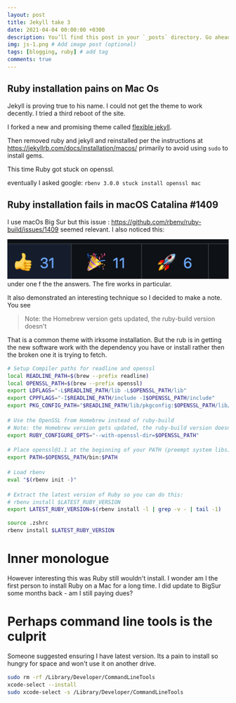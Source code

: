 ```yaml
---
layout: post
title: Jekyll take 3 
date: 2021-04-04 00:00:00 +0300
description: You’ll find this post in your `_posts` directory. Go ahead and edit it and re-build the site to see your changes. # Add post description (optional)
img: js-1.png # Add image post (optional)
tags: [blogging, ruby] # add tag
comments: true
---
```


## Ruby installation pains on Mac Os

Jekyll is proving true to his name. I could not get the theme to work decently. I tried a third reboot of the site.

I forked a new and promising theme called [flexible jekyll](http://artemsheludko.com/flexible-jekyll/). 

Then removed ruby and jekyll and reinstalled per the instructions at https://jekyllrb.com/docs/installation/macos/ primarily to avoid using `sudo` to install gems.

This time Ruby got stuck on openssl.

eventually I asked google: `rbenv 3.0.0 stuck install openssl mac`

## Ruby installation fails in macOS Catalina #1409

I use macOs Big Sur but this issue : https://github.com/rbenv/ruby-build/issues/1409 seemed relevant. I also noticed this:

![thumbs up](/assets/img/thumbsup.png) under one f the the answers. The fire works in particular.

It also demonstrated an interesting technique so I decided to make a note.
You see 

>  Note: the Homebrew version gets updated, the ruby-build version doesn't

That is a common theme with irksome installation. But the rub is in getting the new software work with the dependency you have or install rather then the  broken one it is trying to fetch.

```zsh
# Setup Compiler paths for readline and openssl
local READLINE_PATH=$(brew --prefix readline)
local OPENSSL_PATH=$(brew --prefix openssl)
export LDFLAGS="-L$READLINE_PATH/lib -L$OPENSSL_PATH/lib"
export CPPFLAGS="-I$READLINE_PATH/include -I$OPENSSL_PATH/include"
export PKG_CONFIG_PATH="$READLINE_PATH/lib/pkgconfig:$OPENSSL_PATH/lib/pkgconfig"

# Use the OpenSSL from Homebrew instead of ruby-build
# Note: the Homebrew version gets updated, the ruby-build version doesn't
export RUBY_CONFIGURE_OPTS="--with-openssl-dir=$OPENSSL_PATH"

# Place openssl@1.1 at the beginning of your PATH (preempt system libs)
export PATH=$OPENSSL_PATH/bin:$PATH

# Load rbenv
eval "$(rbenv init -)"

# Extract the latest version of Ruby so you can do this:
# rbenv install $LATEST_RUBY_VERSION
export LATEST_RUBY_VERSION=$(rbenv install -l | grep -v - | tail -1)
```

```zsh
source .zshrc
rbenv install $LATEST_RUBY_VERSION
```

# Inner monologue 

However interesting this was Ruby still wouldn't install.
I wonder am I the first person to install Ruby on a Mac for a long time.
I did update to BigSur some months back - am I still paying dues? 

# Perhaps command line tools is the culprit

Someone suggested ensuring I have latest version. 
Its a pain to install so hungry for space and won't use it on another drive.

```zsh
sudo rm -rf /Library/Developer/CommandLineTools
xcode-select --install
sudo xcode-select -s /Library/Developer/CommandLineTools
```
